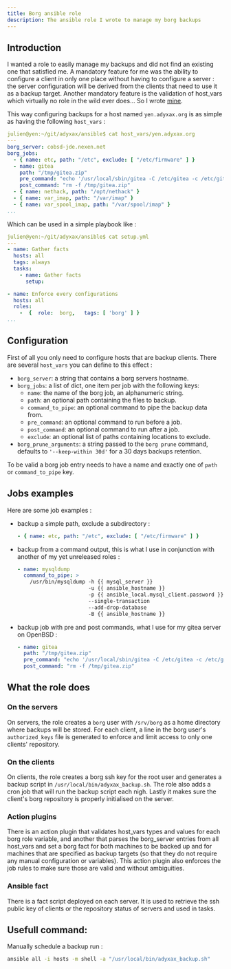 ```yaml
---
title: Borg ansible role
description: The ansible role I wrote to manage my borg backups
---
```


## Introduction

I wanted a role to easily manage my backups and did not find an existing one that satisfied me. A mandatory feature for me was the ability to configure a client in only one place without having to configure a server : the server configuration will be derived from the clients that need to use it as a backup target. Another mandatory feature is the validation of host_vars which virtually no role in the wild ever does... So I wrote [mine](https://git.adyxax.org/adyxax/borg-ansible-role).

This way configuring backups for a host named `yen.adyxax.org` is as simple as having the following `host_vars` :
```yaml
julien@yen:~/git/adyxax/ansible$ cat host_vars/yen.adyxax.org
---
borg_server: cobsd-jde.nexen.net
borg_jobs:
  - { name: etc, path: "/etc", exclude: [ "/etc/firmware" ] }
  - name: gitea
    path: "/tmp/gitea.zip"
    pre_command: "echo '/usr/local/sbin/gitea -C /etc/gitea -c /etc/gitea/app.ini dump -f /tmp/gitea.zip' | su -l _gitea"
    post_command: "rm -f /tmp/gitea.zip"
  - { name: nethack, path: "/opt/nethack" }
  - { name: var_imap, path: "/var/imap" }
  - { name: var_spool_imap, path: "/var/spool/imap" }
...
```

Which can be used in a simple playbook like :
```yaml
julien@yen:~/git/adyxax/ansible$ cat setup.yml
---
- name: Gather facts
  hosts: all
  tags: always
  tasks:
    - name: Gather facts
      setup:

- name: Enforce every configurations
  hosts: all
  roles:
    -  {  role:  borg,   tags: [ 'borg' ] }
...
```

## Configuration

First of all you only need to configure hosts that are backup clients. There are several `host_vars` you can define to this effect :
- `borg_server`: a string that contains a borg servers hostname.
- `borg_jobs`: a list of dict, one item per job with the following keys:
  - `name`: the name of the borg job, an alphanumeric string.
  - `path`: an optional path containing the files to backup.
  - `command_to_pipe`: an optional command to pipe the backup data from.
  - `pre_command`: an optional command to run before a job.
  - `post_command`: an optional command to run after a job.
  - `exclude`: an optional list of paths containing locations to exclude.
- `borg_prune_arguments`: a string passed to the `borg prune` command, defaults to `'--keep-within 30d'` for a 30 days backups retention.

To be valid a borg job entry needs to have a name and exactly one of `path` or `command_to_pipe` key.

## Jobs examples

Here are some job examples :
- backup a simple path, exclude a subdirectory :
  ```yaml
  - { name: etc, path: "/etc", exclude: [ "/etc/firmware" ] }
  ```
- backup from a command output, this is what I use in conjunction with another of my yet unreleased roles :
  ```yaml
  - name: mysqldump
    command_to_pipe: >
      /usr/bin/mysqldump -h {{ mysql_server }}
                         -u {{ ansible_hostname }}
                         -p {{ ansible_local.mysql_client.password }}
                         --single-transaction
                         --add-drop-database
                         -B {{ ansible_hostname }}
  ```
- backup job with pre and post commands, what I use for my gitea server on OpenBSD :
  ```yaml
  - name: gitea
    path: "/tmp/gitea.zip"
    pre_command: "echo '/usr/local/sbin/gitea -C /etc/gitea -c /etc/gitea/app.ini dump -f /tmp/gitea.zip' | su -l _gitea"
    post_command: "rm -f /tmp/gitea.zip"
  ```

## What the role does

### On the servers

On servers, the role creates a `borg` user with `/srv/borg` as a home directory where backups will be stored. For each client, a line in the borg user's `authorized_keys` file is generated to enforce and limit access to only one clients' repository.

### On the clients

On clients, the role creates a borg ssh key for the root user and generates a backup script in `/usr/local/bin/adyxax_backup.sh`. The role also adds a cron job that will run the backup script each nigh. Lastly it makes sure the client's borg repository is properly initialised on the server.

### Action plugins

There is an action plugin that validates host_vars types and values for each borg role variable, and another that parses the borg_server entries from all host_vars and set a borg fact for both machines to be backed up and for machines that are specified as backup targets (so that they do not require any manual configuration or variables). This action plugin also enforces the job rules to make sure those are valid and without ambiguities.

### Ansible fact

There is a fact script deployed on each server. It is used to retrieve the ssh public key of clients or the repository status of servers and used in tasks.

## Usefull command:

Manually schedule a backup run :
```sh
ansible all -i hosts -m shell -a "/usr/local/bin/adyxax_backup.sh"
```
